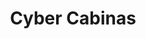 ---
title: "Cyber Cabinas"
url: /guayaquil/cyber-cabinas-dr-carlos-guevara-moreno/
shop: general
---